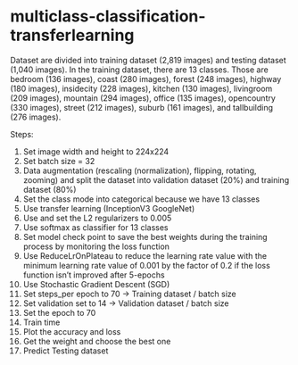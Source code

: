 # multiclass-classification-transferlearning

Dataset are divided into training dataset (2,819 images) and testing dataset (1,040 images). In the training dataset, there are 13 classes. Those are bedroom (136 images), coast (280 images), forest (248 images), highway (180 images), insidecity (228 images), kitchen (130 images), livingroom (209 images), mountain (294 images), office (135 images), opencountry (330 images), street (212 images), suburb (161 images), and tallbuilding (276 images).

Steps:
1.	Set image width and height to 224x224
2.	Set batch size = 32
3.	Data augmentation (rescaling (normalization), flipping, rotating, zooming) and split the dataset into validation dataset (20%) and training dataset (80%)
4.	Set the class mode into categorical because we have 13 classes
5.	Use transfer learning (InceptionV3 GoogleNet)
6.	Use and set the L2 regularizers to 0.005
7.	Use softmax as classifier for 13 classes
8.	Set model check point to save the best weights during the training process by monitoring the loss function
9.	Use ReduceLrOnPlateau to reduce the learning rate value with the minimum learning rate value of 0.001 by the factor of 0.2 if the loss function isn’t improved after 5-epochs
10.	 Use Stochastic Gradient Descent (SGD)
11.	Set steps_per epoch to 70 → Training dataset / batch size
12.	Set validation set to 14 → Validation dataset / batch size
13.	Set the epoch to 70
14.	Train time
15.	Plot the accuracy and loss
16.	Get the weight and choose the best one
17.	Predict Testing dataset
